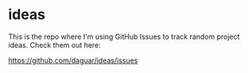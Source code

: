 ideas
=====

This is the repo where I'm using GitHub Issues to track random project ideas. Check them out here:

https://github.com/daguar/ideas/issues

